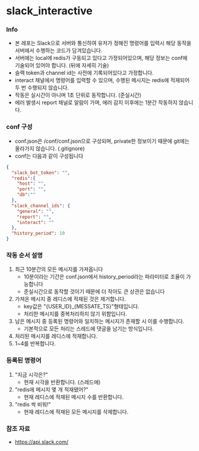 # slack_interactive

### Info
- 본 레포는 Slack으로 서버와 통신하여 유저가 정해진 명령어를 입력시 해당 동작을 서버에서 수행하는 코드가 담겨있습니다.
- 서버에는 local에 redis가 구동되고 있다고 가정되어있으며, 해당 정보는 conf에 기술되어 있어야 합니다. (뒤에 자세히 기술)
- 슬랙 token과 channel id는 사전에 기록되어있다고 가정합니다.
- interact 채널에서 명령어를 입력할 수 있으며, 수행된 메시지는 redis에 적재되어 두 번 수행되지 않습니다.
- 작동은 실시간이 아니며 1초 단위로 동작합니다. (준실시간)
- 에러 발생시 report 채널로 알람이 가며, 에러 감지 이후에는 1분간 작동하지 않습니다.

### conf 구성
- conf.json은 /conf/conf.json으로 구성되며, private한 정보이기 때문에 git에는 올라가지 않습니다. (.gitignore)
- conf는 다음과 같이 구성됩니다
```json
{
  "slack_bot_token": "",
  "redis":{
    "host": "",
    "port": "",
    "db":""
  },
  "slack_channel_ids": {
    "general": "",
    "report": "",
    "interact": ""
  },
  "history_period": 10
}
```

### 작동 순서 설명
1. 최근 10분간의 모든 메시지를 가져옵니다
    - 10분이라는 기간은 conf.json에서 history_period라는 파라미터로 조율이 가능합니다
    - 준실시간으로 동작할 것이기 때문에 더 작아도 큰 상관은 없습니다
2. 가져온 메시지 중 레디스에 적재된 것은 제거합니다.
    - key값은 "{USER_ID}_{MESSATE_TS}"형태입니다. 
    - 처리한 메시지를 중복처리하지 않기 위함입니다.
3. 남은 메시지 중 등록된 명령어와 일치하는 메시지가 존재할 시 이를 수행합니다.
    - 기본적으로 모든 처리는 스레드에 댓글을 남기는 방식입니다.
4. 처리된 메시지를 레디스에 적재합니다.
5. 1~4를 반복합니다. 

### 등록된 명령어
1. "지금 시각은?"
    - 현재 시각을 반환합니다. (스레드에)
2. "redis에 메시지 몇 개 적재됐어?"
    - 현재 레디스에 적재된 메시지 수를 반환합니다.
3. "redis 싹 비워!"
    - 현재 레디스에 적재된 모든 메시지를 삭제합니다.

### 참조 자료
- https://api.slack.com/

